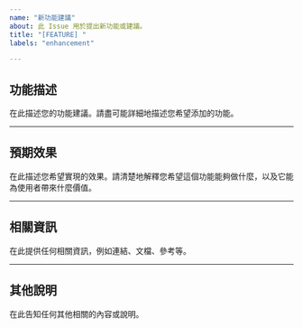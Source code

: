 ```yaml
---
name: "新功能建議"
about: 此 Issue 用於提出新功能或建議。
title: "[FEATURE] "
labels: "enhancement"

---
```


## 功能描述

在此描述您的功能建議。請盡可能詳細地描述您希望添加的功能。

---

## 預期效果

在此描述您希望實現的效果。請清楚地解釋您希望這個功能能夠做什麼，以及它能為使用者帶來什麼價值。

---

## 相關資訊

在此提供任何相關資訊，例如連結、文檔、參考等。

---

## 其他說明

在此告知任何其他相關的內容或說明。
